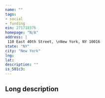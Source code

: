 ```yaml
---
name: ""
tags:
- social
- funding
ein: 271718376
homepage: "N/A"
address: |
 110 East 40th Street, \nNew York, NY 10016
state: "NY"
city: "New York"
lng: 
lat: 
description: ""
is_501c3: 
---
```


## Long description


